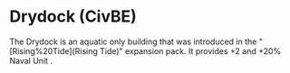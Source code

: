 # Drydock (CivBE)

The Drydock is an aquatic only building that was introduced in the "[Rising%20Tide](Rising Tide)" expansion pack. 
It provides +2 and +20% Naval Unit .